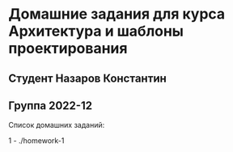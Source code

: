 # Домашние задания для курса Архитектура и шаблоны проектирования
## Студент Назаров Константин 
## Группа 2022-12

Список домашних заданий:

1 - ./homework-1
